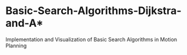 # Basic-Search-Algorithms-Dijkstra-and-A*
Implementation and Visualization of Basic Search Algorithms in Motion Planning 
